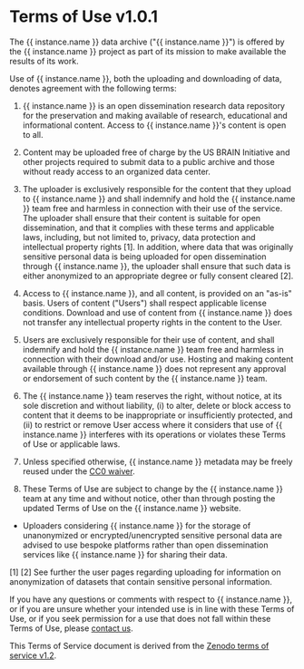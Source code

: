 # Terms of Use v1.0.1

The {{ instance.name }} data archive ("{{ instance.name }}") is offered by the {{ instance.name }} project as part of its
mission to make available the results of its work.

Use of {{ instance.name }}, both the uploading and downloading of data, denotes agreement with
the following terms:

1. {{ instance.name }} is an open dissemination research data repository for the preservation
   and making available of research, educational and informational content. Access
   to {{ instance.name }}'s content is open to all.

1. Content may be uploaded free of charge by the US BRAIN Initiative and other
   projects required to submit data to a public archive and those without ready
   access to an organized data center.

1. The uploader is exclusively responsible for the content that they upload to
   {{ instance.name }} and shall indemnify and hold the {{ instance.name }} team free and harmless in
   connection with their use of the service. The uploader shall ensure that their
   content is suitable for open dissemination, and that it complies with these
   terms and applicable laws, including, but not limited to, privacy, data
   protection and intellectual property rights [1]. In addition, where data that
   was originally sensitive personal data is being uploaded for open dissemination
   through {{ instance.name }}, the uploader shall ensure that such data is either anonymized
   to an appropriate degree or fully consent cleared [2].

1. Access to {{ instance.name }}, and all content, is provided on an "as-is" basis. Users of
   content ("Users") shall respect applicable license conditions. Download and
   use of content from {{ instance.name }} does not transfer any intellectual property rights
   in the content to the User.

1. Users are exclusively responsible for their use of content, and shall indemnify
   and hold the {{ instance.name }} team free and harmless in connection with their download
   and/or use. Hosting and making content available through {{ instance.name }} does not
   represent any approval or endorsement of such content by the {{ instance.name }} team.

1. The {{ instance.name }} team reserves the right, without notice, at its sole discretion and
   without liability, (i) to alter, delete or block access to content that it
   deems to be inappropriate or insufficiently protected, and (ii) to restrict
   or remove User access where it considers that use of {{ instance.name }} interferes with
   its operations or violates these Terms of Use or applicable laws.

1. Unless specified otherwise, {{ instance.name }} metadata may be freely reused under the
   [CC0 waiver](https://creativecommons.org/publicdomain/zero/1.0/).

1. These Terms of Use are subject to change by the {{ instance.name }} team at any time and
   without notice, other than through posting the updated Terms of Use on the
   {{ instance.name }} website.

* Uploaders considering {{ instance.name }} for the storage of unanonymized or encrypted/unencrypted
  sensitive personal data are advised to use bespoke platforms rather than open
  dissemination services like {{ instance.name }} for sharing their data.

[1] [2] See further the user pages regarding uploading for information on anonymization
of datasets that contain sensitive personal information.

If you have any questions or comments with respect to {{ instance.name }}, or if you are unsure
whether your intended use is in line with these Terms of Use, or if you seek
permission for a use that does not fall within these Terms of Use, please [contact
us](https://github.com/dandi/helpdesk/issues/new/choose).

This Terms of Service document is derived from the [Zenodo terms of service v1.2](https://zenodo.org/record/3896780).
